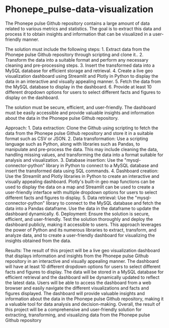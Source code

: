 # Phonepe_pulse-data-visualization
The Phonepe pulse Github repository contains a large amount of data related to various metrics and statistics. The goal is to extract this data and process it to obtain insights and information that can be visualized in a user-friendly manner.

The solution must include the following steps:
      1. Extract data from the Phonepe pulse Github repository through scripting and
      clone it..
      2. Transform the data into a suitable format and perform any necessary cleaning
      and pre-processing steps.
      3. Insert the transformed data into a MySQL database for efficient storage and
      retrieval.
      4. Create a live geo visualization dashboard using Streamlit and Plotly in Python
      to display the data in an interactive and visually appealing manner.
      5. Fetch the data from the MySQL database to display in the dashboard.
      6. Provide at least 10 different dropdown options for users to select different
      facts and figures to display on the dashboard.
      
The solution must be secure, efficient, and user-friendly. The dashboard must be
easily accessible and provide valuable insights and information about the data in the
Phonepe pulse Github repository.

Approach:
      1. Data extraction: Clone the Github using scripting to fetch the data from the
      Phonepe pulse Github repository and store it in a suitable format such as CSV
      or JSON.
      2. Data transformation: Use a scripting language such as Python, along with
      libraries such as Pandas, to manipulate and pre-process the data. This may
      include cleaning the data, handling missing values, and transforming the data
      into a format suitable for analysis and visualization.
      3. Database insertion: Use the "mysql-connector-python" library in Python to
      connect to a MySQL database and insert the transformed data using SQL
      commands.
      4. Dashboard creation: Use the Streamlit and Plotly libraries in Python to create
      an interactive and visually appealing dashboard. Plotly's built-in geo map
      functions can be used to display the data on a map and Streamlit can be used
      to create a user-friendly interface with multiple dropdown options for users to
      select different facts and figures to display.
      5. Data retrieval: Use the "mysql-connector-python" library to connect to the
      MySQL database and fetch the data into a Pandas dataframe. Use the data in
      the dataframe to update the dashboard dynamically.
      6. Deployment: Ensure the solution is secure, efficient, and user-friendly. Test
      the solution thoroughly and deploy the dashboard publicly, making it
      accessible to users.
      This approach leverages the power of Python and its numerous libraries to extract,
      transform, and analyze data, and to create a user-friendly dashboard for visualizing
      the insights obtained from the data.
      
Results:
      The result of this project will be a live geo visualization dashboard that displays
      information and insights from the Phonepe pulse Github repository in an interactive
      and visually appealing manner. The dashboard will have at least 10 different
      dropdown options for users to select different facts and figures to display. The data
      will be stored in a MySQL database for efficient retrieval and the dashboard will be
      dynamically updated to reflect the latest data.
      Users will be able to access the dashboard from a web browser and easily navigate
      the different visualizations and facts and figures displayed. The dashboard will
      provide valuable insights and information about the data in the Phonepe pulse
      Github repository, making it a valuable tool for data analysis and decision-making.
      Overall, the result of this project will be a comprehensive and user-friendly solution
      for extracting, transforming, and visualizing data from the Phonepe pulse Github
      repository
